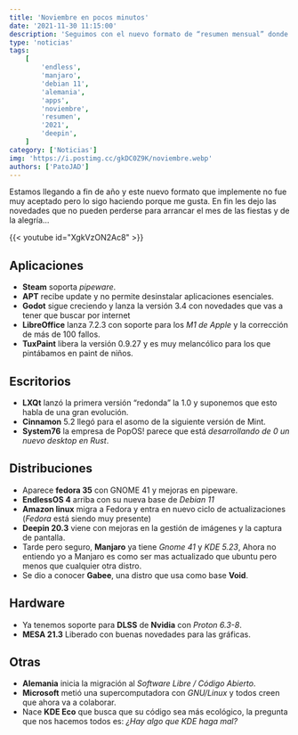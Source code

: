 ```yaml
---
title: 'Noviembre en pocos minutos'
date: '2021-11-30 11:15:00'
description: 'Seguimos con el nuevo formato de “resumen mensual” donde vamos a ver un pequeño resumen de lo que pasó en el mes de Noviembre'
type: 'noticias'
tags:
    [
        'endless',
        'manjaro',
        'debian 11',
        'alemania',
        'apps',
        'noviembre',
        'resumen',
        '2021',
        'deepin',
    ]
category: ['Noticias']
img: 'https://i.postimg.cc/gkDC0Z9K/noviembre.webp'
authors: ['PatoJAD']
---
```


Estamos llegando a fin de año y este nuevo formato que implemente no fue muy aceptado pero lo sigo haciendo porque me gusta. En fin les dejo las novedades que no pueden perderse para arrancar el mes de las fiestas y de la alegría…

{{< youtube id="XgkVzON2Ac8" >}}

## Aplicaciones

-   **Steam** soporta _pipeware_.
-   **APT** recibe update y no permite desinstalar aplicaciones esenciales.
-   **Godot** sigue creciendo y lanza la versión 3.4 con novedades que vas a tener que buscar por internet
-   **LibreOffice** lanza 7.2.3 con soporte para los _M1 de Apple_ y la corrección de más de 100 fallos.
-   **TuxPaint** libera la versión 0.9.27 y es muy melancólico para los que pintábamos en paint de niños.

## Escritorios

-   **LXQt** lanzó la primera versión “redonda” la 1.0 y suponemos que esto habla de una gran evolución.
-   **Cinnamon** 5.2 llegó para el asomo de la siguiente versión de Mint.
-   **System76** la empresa de PopOS! parece que está _desarrollando de 0 un nuevo desktop en Rust_.

## Distribuciones

-   Aparece **fedora 35** con GNOME 41 y mejoras en pipeware.
-   **EndlessOS 4** arriba con su nueva base de _Debian 11_
-   **Amazon linux** migra a Fedora y entra en nuevo ciclo de actualizaciones (_Fedora_ está siendo muy presente)
-   **Deepin 20.3** viene con mejoras en la gestión de imágenes y la captura de pantalla.
-   Tarde pero seguro, **Manjaro** ya tiene _Gnome 41_ y _KDE 5.23_, Ahora no entiendo yo a Manjaro es como ser mas actualizado que ubuntu pero menos que cualquier otra distro.
-   Se dio a conocer **Gabee**, una distro que usa como base **Void**.

## Hardware

-   Ya tenemos soporte para **DLSS** de **Nvidia** con _Proton 6.3-8_.
-   **MESA 21.3** Liberado con buenas novedades para las gráficas.

## Otras

-   **Alemania** inicia la migración al _Software Libre / Código Abierto_.
-   **Microsoft** metió una supercomputadora con _GNU/Linux_ y todos creen que ahora va a colaborar.
-   Nace **KDE Eco** que busca que su código sea más ecológico, la pregunta que nos hacemos todos es: _¿Hay algo que KDE haga mal?_

